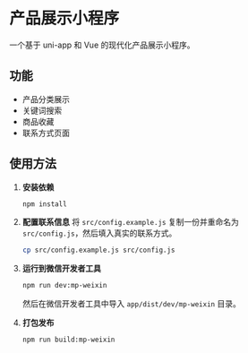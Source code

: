 # 产品展示小程序

一个基于 uni-app 和 Vue 的现代化产品展示小程序。

## 功能

- 产品分类展示
- 关键词搜索
- 商品收藏
- 联系方式页面

## 使用方法

1.  **安装依赖**
    ```bash
    npm install
    ```

3.  **配置联系信息**
    将 `src/config.example.js` 复制一份并重命名为 `src/config.js`，然后填入真实的联系方式。
    ```bash
    cp src/config.example.js src/config.js
    ```

4.  **运行到微信开发者工具**
    ```bash
    npm run dev:mp-weixin
    ```
    然后在微信开发者工具中导入 `app/dist/dev/mp-weixin` 目录。

5.  **打包发布**
    ```bash
    npm run build:mp-weixin
    ```
